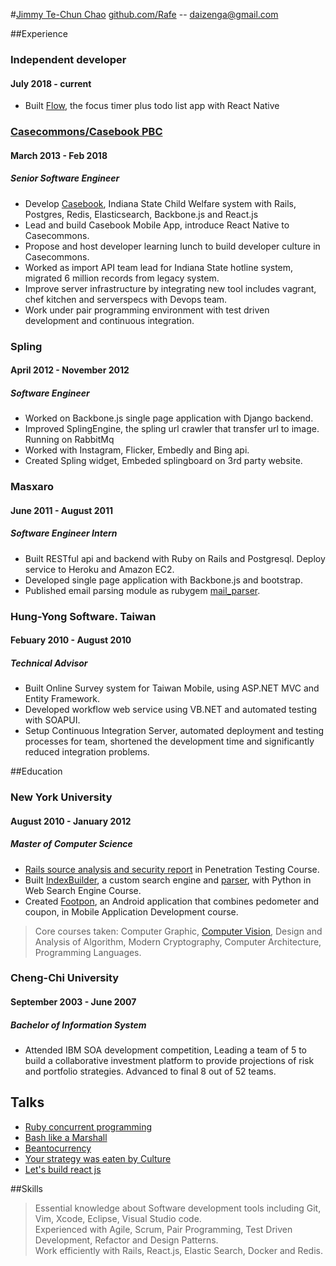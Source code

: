 #[Jimmy Te-Chun Chao](http://neethack.com)
[github.com/Rafe](http://github.com/Rafe) -- [daizenga@gmail.com](mailto:daizenga@gmail.com)

##Experience

### Independent developer
#### July 2018 - current

* Built [Flow], the focus timer plus todo list app with React Native

### [Casecommons/Casebook PBC]
#### March 2013 - Feb 2018
##### _Senior Software Engineer_

* Develop [Casebook], Indiana State Child Welfare system with Rails, Postgres, Redis, Elasticsearch, Backbone.js and React.js
* Lead and build Casebook Mobile App, introduce React Native to Casecommons.
* Propose and host developer learning lunch to build developer culture in Casecommons.
* Worked as import API team lead for Indiana State hotline system, migrated 6 million records from legacy system.
* Improve server infrastructure by integrating new tool includes vagrant, chef kitchen and serverspecs with Devops team.
* Work under pair programming environment with test driven development and continuous integration.

### Spling
#### April 2012 - November 2012
##### _Software Engineer_

* Worked on Backbone.js single page application with Django backend.
* Improved SplingEngine, the spling url crawler that transfer url to image. Running on RabbitMq
* Worked with Instagram, Flicker, Embedly and Bing api.
* Created Spling widget, Embeded splingboard on 3rd party website.

### Masxaro
#### June 2011 - August 2011
##### _Software Engineer Intern_

* Built RESTful api and backend with Ruby on Rails and Postgresql. Deploy service to Heroku and Amazon EC2.
* Developed single page application with Backbone.js and bootstrap.
* Published email parsing module as rubygem [mail_parser].

### Hung-Yong Software. Taiwan
#### Febuary 2010 - August 2010 
##### _Technical Advisor_

* Built Online Survey system for Taiwan Mobile, using ASP.NET MVC and Entity Framework.
* Developed workflow web service using VB.NET and automated testing with SOAPUI.
* Setup Continuous Integration Server, automated deployment and testing processes for team, shortened the development time and significantly reduced integration problems.

##Education

### New York University
#### August 2010 - January 2012
##### _Master of Computer Science_

* [Rails source analysis and security report] in Penetration Testing Course.  
* Built [IndexBuilder], a custom search engine and [parser], with Python in Web Search Engine Course.
* Created [Footpon], an Android application that combines pedometer and coupon, in Mobile Application Development course.

> Core courses taken: Computer Graphic, [Computer Vision], Design and Analysis of Algorithm, Modern Cryptography, Computer Architecture, Programming Languages.   

### Cheng-Chi University
#### September 2003 - June 2007
##### _Bachelor of Information System_

* Attended IBM SOA development competition, Leading a team of 5 to build a collaborative investment platform to provide projections of risk and portfolio strategies. Advanced to final 8 out of 52 teams.

## Talks

* [Ruby concurrent programming](https://www.youtube.com/watch?v=GeYh3nXCFVw&t=307s)
* [Bash like a Marshall](https://www.youtube.com/watch?v=7Lu1I4iY4CM)
* [Beantocurrency](https://www.dropbox.com/s/y1dbxo0lt20oqhk/beantocurrency.pdf)
* [Your strategy was eaten by Culture](https://www.dropbox.com/s/96d6q27h43kpk3j/Culture.pdf)
* [Let's build react js](http://neethack.com/2015/10/lets-build-react-dot-js/)

##Skills

> Essential knowledge about Software development tools including Git, Vim, Xcode, Eclipse, Visual Studio code.  
> Experienced with Agile, Scrum, Pair Programming, Test Driven Development, Refactor and Design Patterns.  
> Work efficiently with Rails, React.js, Elastic Search, Docker and Redis.  

[parser]: https://github.com/Rafe/Crow 
[Footpon]: http://neethack.com/Footpon/
[Computer Vision]: https://github.com/Rafe/Simple-OCR
[Rails Source analysis and security report]: https://github.com/Rafe/rails_security
[mail_parser]: http://github.com/Rafe/mail_parser
[indexbuilder]: https://github.com/Rafe/IndexEngine
[Code Warrior]: http://code-warrior.herokuapp.com
[Casecommons/Casebook PBC]: http://casebook.net
[Casebook]: http://casebook.net/casebook/
[Flow]: https://beansauce.io/flow/
